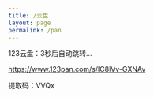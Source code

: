```yaml
---
title: /云盘
layout: page
permalink: /pan
---
```


123云盘：3秒后自动跳转...

https://www.123pan.com/s/IC8lVv-GXNAv

提取码：VVQx

<script type="text/javascript">
  window.setTimeout("window.location.replace('https://www.123pan.com/s/IC8lVv-GXNAv')", 3000);
</script>